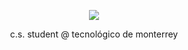 <!--## Hi there 👋


**A0GV/A0GV** is a ✨ _special_ ✨ repository because its `README.md` (this file) appears on your GitHub profile.

Here are some ideas to get you started:

- 🔭 I’m currently working on ...
- 🌱 I’m currently learning ...
- 👯 I’m looking to collaborate on ...
- 🤔 I’m looking for help with ...
- 💬 Ask me about ...
- 📫 How to reach me: ...
- 😄 Pronouns: ...
- ⚡ Fun fact: ...
-->
         
<p align="center">
  <a href="https://github.com/anuraghazra/github-readme-stats">
    <img src="https://github-readme-stats.vercel.app/api/top-langs/?username=A0GV&size_weight=0.5&count_weight=0.5&theme=vue-dark&hide=html,scss,cmake,css,shell&layout=donut&hide_border=true&hide_title=true">
  </a>      
</p>

<p align="center">
         c.s. student @ tecnológico de monterrey 
</p>
